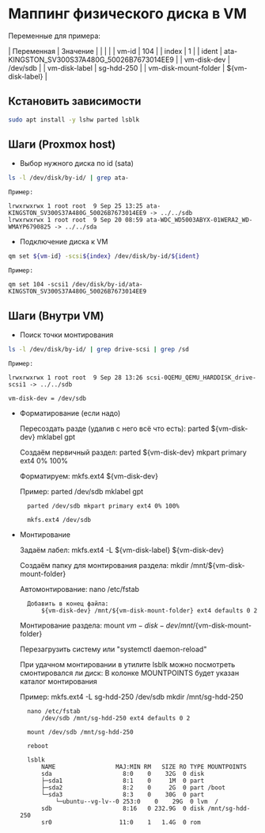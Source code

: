 # Маппинг физического диска в VM


Переменные для примера:

| Переменная | Значение |
|  |  |
| vm-id | 104 |
| index | 1 |
| ident | ata-KINGSTON_SV300S37A480G_50026B7673014EE9 |
| vm-disk-dev | /dev/sdb |
| vm-disk-label | sg-hdd-250 |
| vm-disk-mount-folder | ${vm-disk-label} |

## Кстановить зависимости
    
``` bash
sudo apt install -y lshw parted lsblk
```
   
## Шаги (Proxmox host)

- Выбор нужного диска по id (sata)

``` bash
ls -l /dev/disk/by-id/ | grep ata-
```

```
Пример:

lrwxrwxrwx 1 root root  9 Sep 25 13:25 ata-KINGSTON_SV300S37A480G_50026B7673014EE9 -> ../../sdb
lrwxrwxrwx 1 root root  9 Sep 20 08:59 ata-WDC_WD5003ABYX-01WERA2_WD-WMAYP6790825 -> ../../sda
```

- Подключение диска к VM

``` bash
qm set ${vm-id} -scsi${index} /dev/disk/by-id/${ident}
```

```
Пример:

qm set 104 -scsi1 /dev/disk/by-id/ata-KINGSTON_SV300S37A480G_50026B7673014EE9
```

## Шаги (Внутри VM)

- Поиск точки монтирования

``` bash
ls -l /dev/disk/by-id/ | grep drive-scsi | grep /sd
```

```
Пример:
        
lrwxrwxrwx 1 root root  9 Sep 28 13:26 scsi-0QEMU_QEMU_HARDDISK_drive-scsi1 -> ../../sdb

vm-disk-dev = /dev/sdb
```

- Форматирование (если надо)

    Пересоздать разде (удалив с него всё что есть):
        parted ${vm-disk-dev} mklabel gpt

    Создаём первичный раздел:
        parted ${vm-disk-dev} mkpart primary ext4 0% 100%

    Форматируем:
        mkfs.ext4 ${vm-disk-dev}

    Пример:
        parted /dev/sdb mklabel gpt

        parted /dev/sdb mkpart primary ext4 0% 100%

        mkfs.ext4 /dev/sdb

- Монтирование

    Задаём лабел:
        mkfs.ext4 -L ${vm-disk-label} ${vm-disk-dev}

    Создаём папку для монтирования раздела:
        mkdir /mnt/${vm-disk-mount-folder}

    Автомонтирование:
        nano /etc/fstab

        Добавить в конец файла:
            ${vm-disk-dev} /mnt/${vm-disk-mount-folder} ext4 defaults 0 2

    Монтирование раздела:
        mount ${vm-disk-dev} /mnt/${vm-disk-mount-folder}

    Перезагрузить систему или "systemctl daemon-reload"

    При удачном монтировании в утилите lsblk можно посмотреть смонтировался ли диск:
        В колонке MOUNTPOINTS будет указан каталог монтирования



    Пример:
        mkfs.ext4 -L sg-hdd-250 /dev/sdb
        mkdir /mnt/sg-hdd-250

        nano /etc/fstab
            /dev/sdb /mnt/sg-hdd-250 ext4 defaults 0 2    

        mount /dev/sdb /mnt/sg-hdd-250

        reboot

        lsblk
            NAME                 MAJ:MIN RM   SIZE RO TYPE MOUNTPOINTS
            sda                    8:0    0    32G  0 disk 
            ├─sda1                 8:1    0     1M  0 part 
            ├─sda2                 8:2    0     2G  0 part /boot
            └─sda3                 8:3    0    30G  0 part 
                └─ubuntu--vg-lv--0 253:0    0    29G  0 lvm  /
            sdb                    8:16   0 232.9G  0 disk /mnt/sg-hdd-250
            sr0                   11:0    1   1.4G  0 rom  


